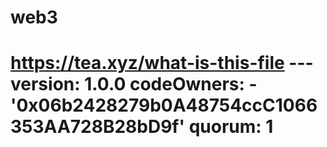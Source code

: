 # web3
# https://tea.xyz/what-is-this-file --- version: 1.0.0 codeOwners:   - '0x06b2428279b0A48754ccC1066353AA728B28bD9f' quorum: 1
